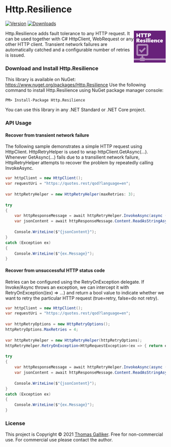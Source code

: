 # Http.Resilience
[![Version](https://img.shields.io/nuget/v/Http.Resilience.svg)](https://www.nuget.org/packages/Http.Resilience)  [![Downloads](https://img.shields.io/nuget/dt/Http.Resilience.svg)](https://www.nuget.org/packages/Http.Resilience)

<img src="https://github.com/thomasgalliker/Http.Resilience/raw/develop/logo.png" width="100" height="100" alt="Http.Resilience" align="right"></img>

Http.Resilience adds fault tolerance to any HTTP request. It can be used together with C# HttpClient, WebRequest or any other HTTP client. Transient network failures are automatically catched and a configurable number of retries is issued.

### Download and Install Http.Resilience
This library is available on NuGet: https://www.nuget.org/packages/Http.Resilience
Use the following command to install Http.Resilience using NuGet package manager console:

    PM> Install-Package Http.Resilience

You can use this library in any .NET Standard or .NET Core project.

### API Usage
#### Recover from transient network failure
The following sample demonstrates a simple HTTP request using HttpClient. HttpRetryHelper is used to wrap httpClient.GetAsync(...). Whenever GetAsync(...) fails due to a transilient network failure, HttpRetryHelper attempts to recover the problem by repeatedly calling InvokeAsync.
```C#
var httpClient = new HttpClient();
var requestUri = "https://quotes.rest/qod?language=en";

var httpRetryHelper = new HttpRetryHelper(maxRetries: 3);

try
{
    var httpResponseMessage = await httpRetryHelper.InvokeAsync(async () => await httpClient.GetAsync(requestUri));
    var jsonContent = await httpResponseMessage.Content.ReadAsStringAsync();

    Console.WriteLine($"{jsonContent}");
}
catch (Exception ex)
{
    Console.WriteLine($"{ex.Message}");
}
```

#### Recover from unsuccessful HTTP status code
Retries can be configured using the RetryOnException delegate. If Invoke/Async throws an exception, we can intercept it with RetryOnException((ex) => ...) and return a bool value to indicate whether we want to retry the particular HTTP request (true=retry, false=do not retry).
```C#
var httpClient = new HttpClient();
var requestUri = "https://quotes.rest/qod?language=en";

var httpRetryOptions = new HttpRetryOptions();
httpRetryOptions.MaxRetries = 4;

var httpRetryHelper = new HttpRetryHelper(httpRetryOptions);
httpRetryHelper.RetryOnException<HttpRequestException>(ex => { return ex.StatusCode == HttpStatusCode.ServiceUnavailable; });

try
{
    var httpResponseMessage = await httpRetryHelper.InvokeAsync(async () => await httpClient.GetAsync(requestUri));
    var jsonContent = await httpResponseMessage.Content.ReadAsStringAsync();

    Console.WriteLine($"{jsonContent}");
}
catch (Exception ex)
{
    Console.WriteLine($"{ex.Message}");
}
```

### License
This project is Copyright &copy; 2021 [Thomas Galliker](https://ch.linkedin.com/in/thomasgalliker). Free for non-commercial use. For commercial use please contact the author.
